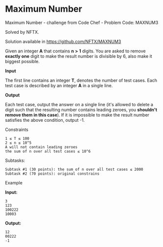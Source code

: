 # Maximum Number
Maximum Number - challenge from Code Chef - Problem Code: MAXNUM3

Solved by NFTX.

Solution available in https://github.com/NFTX/MAXNUM3

Given an integer **A** that contains **n** **>** **1** digits. You are asked to remove **exactly one** digit to make the result number is divisible by 6, also make it biggest possible.

 
**Input**

The first line contains an integer **T**, denotes the number of test cases. Each test case is described by an integer **A** in a single line.

 
**Output**

Each test case, output the answer on a single line (it's allowed to delete a digit such that the resulting number contains leading zeroes, you **shouldn't remove them in this case**). If it is impossible to make the result number satisfies the above condition, output -1.

 
Constraints

    1 ≤ T ≤ 100
    2 ≤ n ≤ 10^5
    A will not contain leading zeroes
    the sum of n over all test cases ≤ 10^6

 

Subtasks:

	Subtask #1 (30 points): the sum of n over all test cases ≤ 2000
	Subtask #2 (70 points): original constrains

Example

**Input:**

	3
	123
	100222
	10003

**Output:**

	12
	00222
	-1
